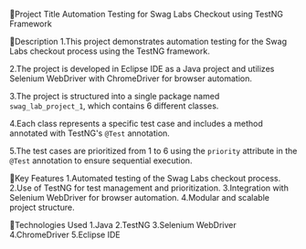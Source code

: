 Project Title
Automation Testing for Swag Labs Checkout using
TestNG Framework

Description
1.This project demonstrates automation testing
for the Swag Labs checkout process using the
TestNG framework.

2.The project is developed in Eclipse IDE as a
Java project and utilizes Selenium WebDriver
with ChromeDriver for browser automation.

3.The project is structured into a single package
named `swag_lab_project_1`, which contains
6 different classes.

4.Each class represents a specific test case and
includes a method annotated with TestNG's
`@Test` annotation.

5.The test cases are prioritized from 1 to 6 using
the `priority` attribute in the `@Test`
annotation to ensure sequential execution.

Key Features
1.Automated testing of the Swag Labs checkout
process.
2.Use of TestNG for test management and
prioritization.
3.Integration with Selenium WebDriver for
browser automation.
4.Modular and scalable project structure.

Technologies Used
1.Java
2.TestNG
3.Selenium WebDriver
4.ChromeDriver
5.Eclipse IDE 
